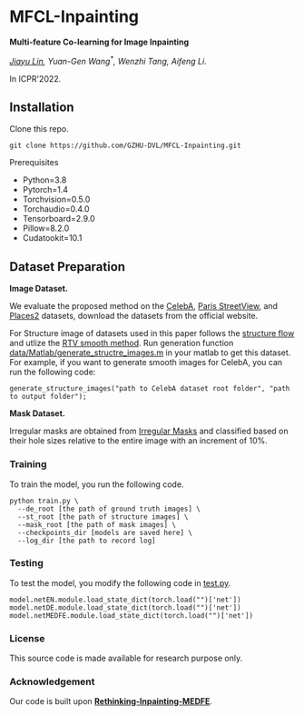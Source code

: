 # MFCL-Inpainting

**Multi-feature Co-learning for Image Inpainting**

*[Jiayu Lin](linjy@e.gzhu.edu.cn), Yuan-Gen Wang<sup>\*</sup>, Wenzhi Tang, Aifeng Li*.

In ICPR'2022.

## Installation

Clone this repo.

```
git clone https://github.com/GZHU-DVL/MFCL-Inpainting.git
```

Prerequisites

- Python=3.8
- Pytorch=1.4
- Torchvision=0.5.0
- Torchaudio=0.4.0
- Tensorboard=2.9.0
- Pillow=8.2.0
- Cudatookit=10.1

## Dataset Preparation

**Image Dataset.**

We evaluate the proposed method on the [CelebA](http://mmlab.ie.cuhk.edu.hk/projects/CelebA.html), [Paris StreetView](https://github.com/pathak22/context-encoder), and [Places2](http://places2.csail.mit.edu/) datasets, download the datasets from the official website.

For Structure image of datasets used in this paper follows the [structure flow](https://github.com/RenYurui/StructureFlow) and utlize the [RTV smooth method](http://www.cse.cuhk.edu.hk/~leojia/projects/texturesep/). Run generation function [data/Matlab/generate_structre_images.m](https://github.com/GZHU-DVL/MFCL-Inpainting/blob/main/data/Matlab/generate_structure_images.m) in your matlab to get this dataset. For example, if you want to generate smooth images for CelebA, you can run the following code:

```
generate_structure_images("path to CelebA dataset root folder", "path to output folder");
```

**Mask Dataset.** 

Irregular masks are obtained from [Irregular Masks](https://nv-adlr.github.io/publication/partialconv-inpainting) and classified based on their hole sizes relative to the entire image with an increment of 10%.

### Training

To train the model, you run the following code.

```
python train.py \
  --de_root [the path of ground truth images] \
  --st_root [the path of structure images] \
  --mask_root [the path of mask images] \
  --checkpoints_dir [models are saved here] \
  --log_dir [the path to record log]
```

### Testing

To test the model, you modify the following code in [test.py](https://github.com/GZHU-DVL/MFCL-Inpainting/blob/main/test.py).

```
model.netEN.module.load_state_dict(torch.load("")['net'])
model.netDE.module.load_state_dict(torch.load("")['net'])
model.netMEDFE.module.load_state_dict(torch.load("")['net'])
```

### License

This source code is made available for research purpose only.

### Acknowledgement

Our code is built upon [**Rethinking-Inpainting-MEDFE**](https://github.com/KumapowerLIU/Rethinking-Inpainting-MEDFE).
